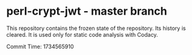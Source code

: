 # perl-crypt-jwt - master branch

This repository contains the frozen state of the repository.
Its history is cleared. It is used only for static code
analysis with Codacy.

Commit Time: 1734565910